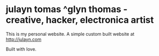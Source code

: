 # julayn tomas ^glyn thomas - creative, hacker, electronica artist

This is my personal website. A simple custom built website at http://julayn.com

Built with love.
